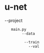 # u-net


--project
  	
       main.py
  	        --data
   		    
             --train
   		       --val
